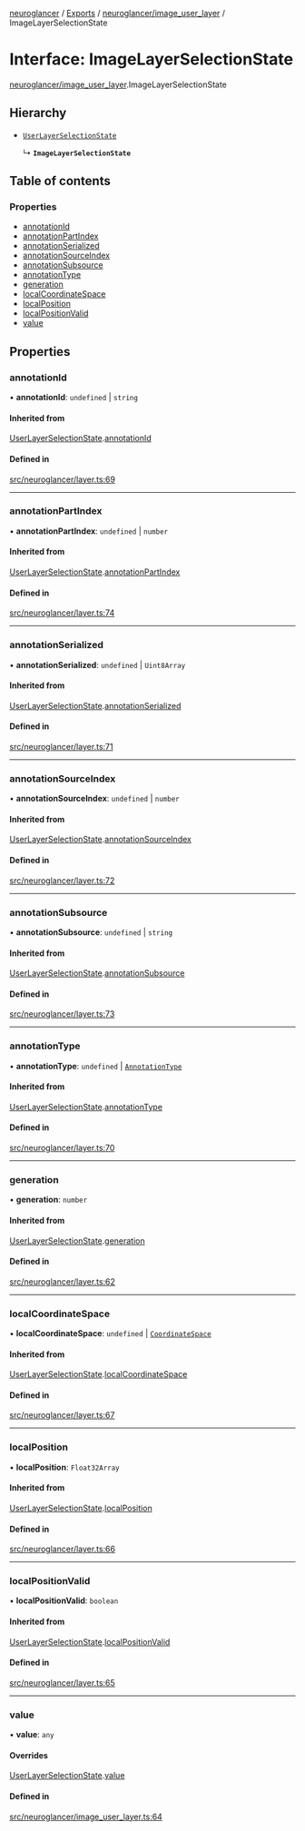 [neuroglancer](../README.md) / [Exports](../modules.md) / [neuroglancer/image\_user\_layer](../modules/neuroglancer_image_user_layer.md) / ImageLayerSelectionState

# Interface: ImageLayerSelectionState

[neuroglancer/image_user_layer](../modules/neuroglancer_image_user_layer.md).ImageLayerSelectionState

## Hierarchy

- [`UserLayerSelectionState`](neuroglancer_layer.UserLayerSelectionState.md)

  ↳ **`ImageLayerSelectionState`**

## Table of contents

### Properties

- [annotationId](neuroglancer_image_user_layer.ImageLayerSelectionState.md#annotationid)
- [annotationPartIndex](neuroglancer_image_user_layer.ImageLayerSelectionState.md#annotationpartindex)
- [annotationSerialized](neuroglancer_image_user_layer.ImageLayerSelectionState.md#annotationserialized)
- [annotationSourceIndex](neuroglancer_image_user_layer.ImageLayerSelectionState.md#annotationsourceindex)
- [annotationSubsource](neuroglancer_image_user_layer.ImageLayerSelectionState.md#annotationsubsource)
- [annotationType](neuroglancer_image_user_layer.ImageLayerSelectionState.md#annotationtype)
- [generation](neuroglancer_image_user_layer.ImageLayerSelectionState.md#generation)
- [localCoordinateSpace](neuroglancer_image_user_layer.ImageLayerSelectionState.md#localcoordinatespace)
- [localPosition](neuroglancer_image_user_layer.ImageLayerSelectionState.md#localposition)
- [localPositionValid](neuroglancer_image_user_layer.ImageLayerSelectionState.md#localpositionvalid)
- [value](neuroglancer_image_user_layer.ImageLayerSelectionState.md#value)

## Properties

### annotationId

• **annotationId**: `undefined` \| `string`

#### Inherited from

[UserLayerSelectionState](neuroglancer_layer.UserLayerSelectionState.md).[annotationId](neuroglancer_layer.UserLayerSelectionState.md#annotationid)

#### Defined in

[src/neuroglancer/layer.ts:69](https://github.com/ActiveBrainAtlas2/neuroglancer/blob/034b457d/src/neuroglancer/layer.ts#L69)

___

### annotationPartIndex

• **annotationPartIndex**: `undefined` \| `number`

#### Inherited from

[UserLayerSelectionState](neuroglancer_layer.UserLayerSelectionState.md).[annotationPartIndex](neuroglancer_layer.UserLayerSelectionState.md#annotationpartindex)

#### Defined in

[src/neuroglancer/layer.ts:74](https://github.com/ActiveBrainAtlas2/neuroglancer/blob/034b457d/src/neuroglancer/layer.ts#L74)

___

### annotationSerialized

• **annotationSerialized**: `undefined` \| `Uint8Array`

#### Inherited from

[UserLayerSelectionState](neuroglancer_layer.UserLayerSelectionState.md).[annotationSerialized](neuroglancer_layer.UserLayerSelectionState.md#annotationserialized)

#### Defined in

[src/neuroglancer/layer.ts:71](https://github.com/ActiveBrainAtlas2/neuroglancer/blob/034b457d/src/neuroglancer/layer.ts#L71)

___

### annotationSourceIndex

• **annotationSourceIndex**: `undefined` \| `number`

#### Inherited from

[UserLayerSelectionState](neuroglancer_layer.UserLayerSelectionState.md).[annotationSourceIndex](neuroglancer_layer.UserLayerSelectionState.md#annotationsourceindex)

#### Defined in

[src/neuroglancer/layer.ts:72](https://github.com/ActiveBrainAtlas2/neuroglancer/blob/034b457d/src/neuroglancer/layer.ts#L72)

___

### annotationSubsource

• **annotationSubsource**: `undefined` \| `string`

#### Inherited from

[UserLayerSelectionState](neuroglancer_layer.UserLayerSelectionState.md).[annotationSubsource](neuroglancer_layer.UserLayerSelectionState.md#annotationsubsource)

#### Defined in

[src/neuroglancer/layer.ts:73](https://github.com/ActiveBrainAtlas2/neuroglancer/blob/034b457d/src/neuroglancer/layer.ts#L73)

___

### annotationType

• **annotationType**: `undefined` \| [`AnnotationType`](../enums/neuroglancer_annotation.AnnotationType.md)

#### Inherited from

[UserLayerSelectionState](neuroglancer_layer.UserLayerSelectionState.md).[annotationType](neuroglancer_layer.UserLayerSelectionState.md#annotationtype)

#### Defined in

[src/neuroglancer/layer.ts:70](https://github.com/ActiveBrainAtlas2/neuroglancer/blob/034b457d/src/neuroglancer/layer.ts#L70)

___

### generation

• **generation**: `number`

#### Inherited from

[UserLayerSelectionState](neuroglancer_layer.UserLayerSelectionState.md).[generation](neuroglancer_layer.UserLayerSelectionState.md#generation)

#### Defined in

[src/neuroglancer/layer.ts:62](https://github.com/ActiveBrainAtlas2/neuroglancer/blob/034b457d/src/neuroglancer/layer.ts#L62)

___

### localCoordinateSpace

• **localCoordinateSpace**: `undefined` \| [`CoordinateSpace`](neuroglancer_coordinate_transform.CoordinateSpace.md)

#### Inherited from

[UserLayerSelectionState](neuroglancer_layer.UserLayerSelectionState.md).[localCoordinateSpace](neuroglancer_layer.UserLayerSelectionState.md#localcoordinatespace)

#### Defined in

[src/neuroglancer/layer.ts:67](https://github.com/ActiveBrainAtlas2/neuroglancer/blob/034b457d/src/neuroglancer/layer.ts#L67)

___

### localPosition

• **localPosition**: `Float32Array`

#### Inherited from

[UserLayerSelectionState](neuroglancer_layer.UserLayerSelectionState.md).[localPosition](neuroglancer_layer.UserLayerSelectionState.md#localposition)

#### Defined in

[src/neuroglancer/layer.ts:66](https://github.com/ActiveBrainAtlas2/neuroglancer/blob/034b457d/src/neuroglancer/layer.ts#L66)

___

### localPositionValid

• **localPositionValid**: `boolean`

#### Inherited from

[UserLayerSelectionState](neuroglancer_layer.UserLayerSelectionState.md).[localPositionValid](neuroglancer_layer.UserLayerSelectionState.md#localpositionvalid)

#### Defined in

[src/neuroglancer/layer.ts:65](https://github.com/ActiveBrainAtlas2/neuroglancer/blob/034b457d/src/neuroglancer/layer.ts#L65)

___

### value

• **value**: `any`

#### Overrides

[UserLayerSelectionState](neuroglancer_layer.UserLayerSelectionState.md).[value](neuroglancer_layer.UserLayerSelectionState.md#value)

#### Defined in

[src/neuroglancer/image_user_layer.ts:64](https://github.com/ActiveBrainAtlas2/neuroglancer/blob/034b457d/src/neuroglancer/image_user_layer.ts#L64)
